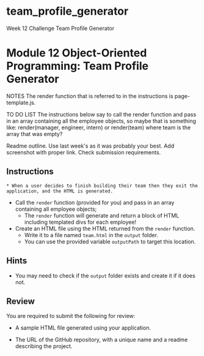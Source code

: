 # team_profile_generator
Week 12 Challenge Team Profile Generator
# Module 12 Object-Oriented Programming: Team Profile Generator

NOTES
The render function that is referred to in the instructions is page-template.js.

TO DO LIST
The instructions below say to call the render function and pass in an array containing all the employee objects, so maybe that is something like:
render(manager, engineer, intern) or
render(team) where team is the array that was empty?

Readme outline. Use last week's as it was probably your best.
Add screenshot with proper link.
Check submission requirements.

## Instructions

    * When a user decides to finish building their team then they exit the application, and the HTML is generated.
  * Call the `render` function (provided for you) and pass in an array containing all employee objects; 
    * The `render` function will generate and return a block of HTML including templated divs for each employee!
  * Create an HTML file using the HTML returned from the `render` function. 
    * Write it to a file named `team.html` in the `output` folder. 
    * You can use the provided variable `outputPath` to target this location.

## Hints  
* You may need to check if the `output` folder exists and create it if it does not.

## Review

You are required to submit the following for review:

* A sample HTML file generated using your application.

* The URL of the GitHub repository, with a unique name and a readme describing the project.